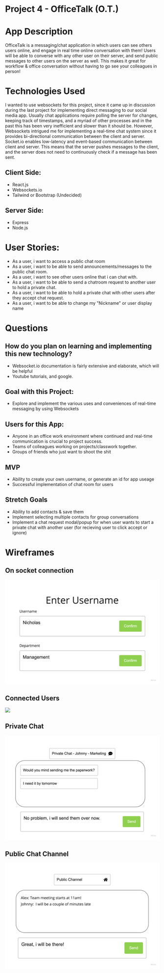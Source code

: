 # Project 4 - OfficeTalk (O.T.)

# App Description
OfficeTalk is a messaging/chat application in which users can see others users online, and engage in real time online conversation with them! Users will be able to converse with any other user on their server, and send public messages to other users on the server as well. This makes it great for workflow & office conversation without having to go see your colleagues in person!

# Technologies Used
I wanted to use websockets for this project, since it came up in discussion during the last project for implementing direct messaging to our social media app. Usually chat applications require polling the server for changes, keeping track of timestamps, and a myriad of other processes and in the past this has been very inefficient and slower than it should be. However, Websockets intrigued me for implementing a real-time chat system since it provides bi-directional communication between the client and server. Socket.io enables low-latency and event-based communication between client and server. This means that the server pushes messages to the client, and the server does not need to continuously check if a message has been sent.

## Client Side:
* React.js
* Websockets.io
* Tailwind or Bootstrap (Undecided)

## Server Side:
* Express
* Node.js

# User Stories:
* As a user, i want to access a public chat room
* As a user, i want to be able to send announcements/messages to the public chat room.
* As a user, i want to see other users online that i can chat with.
* As a user, i want to be able to send a chatroom request to another user to hold a private chat.
* As a user, i want to be able to hold a private chat with other users after they accept chat request.
* As a user, i want to be able to change my "Nickname" or user display name

# Questions
## How do you plan on learning and implementing this new technology?
* Websocket.io documentation is fairly extensive and elaborate, which will be helpful
* Youtube tutorials, and google.

## Goal with this Project:
* Explore and implement the various uses and conveniences of real-time messaging by using Websockets

## Users for this App:
* Anyone in an office work environment where continued and real-time communication is crucial to project success.
* Teams of colleagues working on projects/classwork together.
* Groups of friends who just want to shoot the shit

## MVP
* Ability to create your own username, or generate an id for app useage
* Successful implementation of chat room for users

## Stretch Goals
* Ability to add contacts & save them
* Implement selecting multiple contacts for group conversations
* Implement a chat request modal/popup for when user wants to start a private chat with another user (for recieving user to click accept or ignore)

# Wireframes

## On socket connection
![](./wireframes/p4socketconnection.jpg)

## Connected Users
![](./wireframes/connectedusers.jpg)

## Private Chat
![](./wireframes/privatechat.jpg)

## Public Chat Channel
![](./wireframes/publicchannel.jpg)